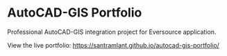 # AutoCAD-GIS Portfolio

Professional AutoCAD-GIS integration project for Eversource application.

View the live portfolio: https://santramlant.github.io/autocad-gis-portfolio/
